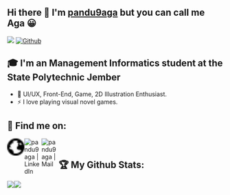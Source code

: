 ## Hi there 👋 I'm [pandu9aga][website] but you can call me Aga 😀
![](https://visitor-badge.laobi.icu/badge?page_id=pandu9aga.pandu9aga) [![Github](https://img.shields.io/github/followers/pandu9aga?label=Followers&logo=Github)](https://github.com/pandu9aga)




## 🎓 I'm an Management Informatics student at the State Polytechnic Jember

- 🔭 UI/UX, Front-End, Game, 2D Illustration Enthusiast.
- ⚡ I love playing visual novel games.

## :email: Find me on:


[<img align="left" alt="pandu9aga" width="40px" src="https://raw.githubusercontent.com/iconic/open-iconic/master/svg/globe.svg" />][website]
[<img align="left" alt="pandu9aga | LinkedIn" width="40px" src="https://cdn.jsdelivr.net/npm/simple-icons@v3/icons/linkedin.svg" />][linkedin]
[<img align="left" alt="pandu9aga | Mail" width="40px" src="https://cdn.jsdelivr.net/npm/simple-icons@v3/icons/gmail.svg" />][mail]

<br />

## :trophy: My Github Stats:

<!--
![GitHub stats](https://readme-stats-cfgj2cxdy.vercel.app/api?username=pandu9aga&count_private=true&show_icons=true&theme=tokyonight)
![Top Langs](https://readme-stats-cfgj2cxdy.vercel.app/api/top-langs/?username=pandu9aga&hide=php&theme=tokyonight)
-->
<div>
<a href="https://readme-stats-cfgj2cxdy.vercel.app/api?username=pandu9aga&count_private=true&show_icons=true&theme=tokyonight">
  <img  align="left" src="https://readme-stats-cfgj2cxdy.vercel.app/api?username=pandu9aga&count_private=true&show_icons=true&theme=tokyonight" />
</a>
<a href="https://readme-stats-cfgj2cxdy.vercel.app/api/top-langs/?username=pandu9aga&hide=php&theme=tokyonight">
  <img align="left" src="https://readme-stats-cfgj2cxdy.vercel.app/api/top-langs/?username=pandu9aga&hide=php&theme=tokyonight" />
</a>
</div>



[website]: https://github.com/pandu9aga
[linkedin]: https://www.linkedin.com/in/m-pandu-gautama-wiranagara-2597881b3/
[mail]: mailto:aga.wira96@gmail.com
